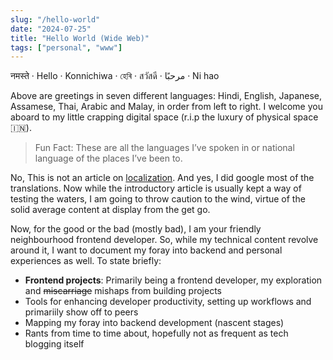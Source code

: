 ```yaml
---
slug: "/hello-world"
date: "2024-07-25"
title: "Hello World (Wide Web)"
tags: ["personal", "www"]
---
```


नमस्ते 	&middot; Hello &middot; Konnichiwa &middot; হেৰি &middot; สวัสดี &middot; مرحبًا &middot; Ni hao

Above are greetings in seven different languages: Hindi, English, Japanese, Assamese, Thai, Arabic and Malay, in order from left to right. I welcome you aboard to my little crapping digital space (r.i.p the luxury of physical space 🇮🇳).

> Fun Fact:  These are all the languages I’ve spoken in or national language of the places I’ve been to.

No, This is not an article on [localization](https://developer.mozilla.org/en-US/docs/Glossary/Internationalization). And yes, I did google most of the translations. Now while the introductory article is usually kept a way of testing the waters, I am going to throw caution to the wind, virtue of the solid average content at display from the get go.   

Now, for the good or the bad (mostly bad), I am your friendly neighbourhood frontend developer. So, while my technical content revolve around it, I want to document my foray into backend and personal experiences as well. To state briefly:

- <b>Frontend projects</b>: Primarily being a frontend developer, my exploration and ~~miscarriage~~ mishaps from building projects
- Tools for enhancing developer productivity, setting up workflows and primariily show off to peers
- Mapping my foray into backend development (nascent stages)
- Rants from time to time about, hopefully not as frequent as tech blogging itself

